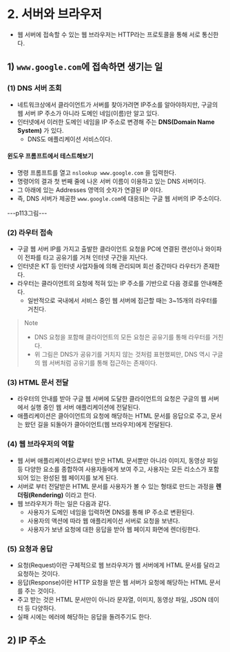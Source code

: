 # 2. 서버와 브라우저
- 웹 서버에 접속할 수 있는 웹 브라우저는 HTTP라는 프로토콜을 통해 서로 통신한다.

## 1) `www.google.com`에 접속하면 생기는 일
### (1) DNS 서버 조회
- 네트워크상에서 클라이언트가 서버를 찾아가려면 IP주소를 알아야하지만, 구글의 웹 서버 IP 주소가 아니라 도메인 네임(이름)만 알고 있다.
- 인터넷에서 이러한 도메인 네임을 IP 주소로 변경해 주는 **DNS(Domain Name System)** 가 있다.
	- DNS도 애플리케이션 서비스이다.

#### 윈도우 프롬프트에서 테스트해보기
- 명령 프롬프트를 열고 `nslookup www.google.com` 을 입력한다.
- 명령어의 결과 첫 번째 줄에 나온 서버 이름이 이용하고 있는 DNS 서버이다.
- 그 아래에 있는 Addresses 영역의 숫자가 연결된 IP 이다.
- 즉, DNS 서버가 제공한 `www.google.com`에 대응되는 구글 웹 서버의 IP 주소이다.

---p113그림---

### (2) 라우터 접속
- 구글 웹 서버 IP를 가지고 출발한 클라이언트 요청을 PC에 연결된 랜선이나 와이파이 전파를 타고 공유기를 거쳐 인터넷 구간을 지난다.
- 인터넷은 KT 등 인터넷 사업자들에 의해 관리되며 회선 중간마다 라우터가 존재한다.
- 라우터는 클라이언트의 요청에 적혀 있는 IP 주소를 기반으로 다음 경로를 안내해준다.
	- 일반적으로 국내에서 서비스 중인 웹 서버에 접근할 때는 3~15개의 라우터를 거친다.


> Note
> - DNS 요청을 포함해 클라이언트의 모든 요청은 공유기를 통해 라우터를 거친다.
> - 위 그림은 DNS가 공유기를 거치지 않는 것처럼 표현했찌만, DNS 역시 구글의 웹 서버처럼 공유기를 통해 접근하는 존재이다.

### (3) HTML 문서 전달
- 라우터의 안내를 받아 구글 웹 서버에 도달한 클라이언트의 요청은 구글의 웹 서버에서 실행 중인 웹 서버 애플리케이션에 전달된다.
- 애플리케이션은 클아이언트의 요청에 해당하는 HTML 문서를 응답으로 주고, 문서는 왔던 길을 되돌아가 클아이언트(웹 브라우저)에게 전달된다.

### (4) 웹 브라우저의 역할
- 웹 서버 애플리케이션으로부터 받은 HTML 문서뿐만 아니라 이미지, 동영상 파일 등 다양한 요소를 종합하여 사용자들에게 보여 주고, 사용자는 모든 리소스가 포함되어 있는 완성된 웹 페이지를 보게 된다.
- 서버로 부터 전달받은 HTML 문서를 사용자가 볼 수 있는 형태로 만드는 과정을 **렌더링(Rendering)** 이라고 한다.
- 웹 브라우저가 하는 일은 다음과 같다.
	- 사용자가 도메인 네임을 입력하면 DNS를 통해 IP 주소로 변환된다.
	- 사용자의 액션에 따라 웹 애플리케이션 서버로 요청을 보낸다.
	- 사용자가 보낸 요청에 대한 응답을 받아 웹 페이지 화면에 렌더링한다.

### (5) 요청과 응답
- 요청(Request)이란 구체적으로 웹 브라우저가 웹 서버에게 HTML 문서를 달라고 요청하는 것이다.
- 응답(Response)이란 HTTP 요청을 받은 웹 서버가 요청에 해당하는 HTML 문서를 주는 것이다.
- 주고 받는 것은 HTML 문서만이 아니라 문자열, 이미지, 동영상 파일, JSON 데이터 등 다양하다.
- 실패 시에는 에러에 해당하는 응답을 돌려주기도 한다.

## 2) IP 주소
